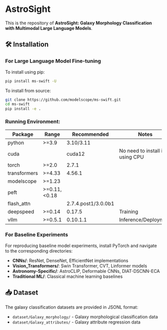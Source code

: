 # AstroSight

This is the repository of **AstroSight: Galaxy Morphology Classification with Multimodal Large
Language Models**.

## 🛠️ Installation

### For Large Language Model Fine-tuning

To install using pip:
```bash
pip install ms-swift -U
```

To install from source:
```bash
git clone https://github.com/modelscope/ms-swift.git
cd ms-swift
pip install -e .
```

### Running Environment:
| Package | Range | Recommended | Notes |
|---------|-------|-------------|-------|
| python | >=3.9 | 3.10/3.11 | |
| cuda | | cuda12 | No need to install if using CPU |
| torch | >=2.0 | 2.7.1 | |
| transformers | >=4.33 | 4.56.1 | |
| modelscope | >=1.23 | | |
| peft | >=0.11,<0.18 | | |
| flash_attn | | 2.7.4.post1/3.0.0b1 | |
| deepspeed | >=0.14 | 0.17.5 | Training |
| vllm | >=0.5.1 | 0.10.1.1 | Inference/Deployment |

### For Baseline Experiments

For reproducing baseline model experiments, install PyTorch and navigate to the corresponding directories:

- **CNNs/**: ResNet, DenseNet, EfficientNet implementations
- **Vision_Transformers/**: Swin Transformer, CVT, Linformer models  
- **Astronomy-Specific/**: AstroCLIP, Deformable CNNs, DIAT-DSCNN-ECA
- **Traditional ML/**: Classical machine learning baselines

## 📥 Dataset

The galaxy classification datasets are provided in JSONL format:
- `dataset/Galaxy_morphology/` - Galaxy morphological classification data
- `dataset/Galaxy_attributes/` - Galaxy attribute regression data

